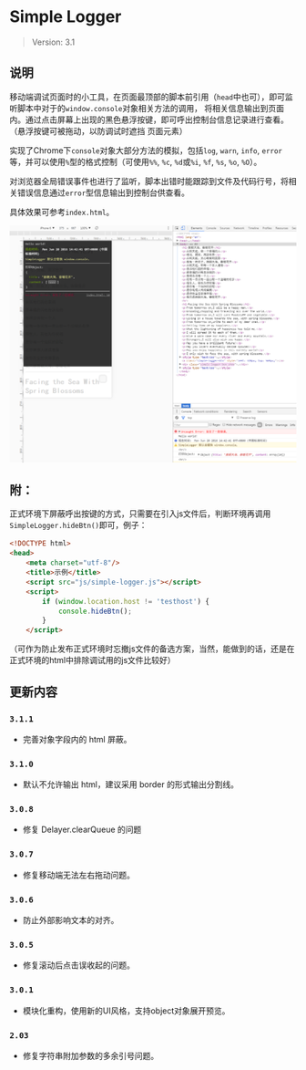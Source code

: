 # Simple Logger

> Version: 3.1

## 说明

移动端调试页面时的小工具，在页面最顶部的脚本前引用（`head`中也可），即可监听脚本中对于的`window.console`对象相关方法的调用，
将相关信息输出到页面内。通过点击屏幕上出现的黑色悬浮按键，即可呼出控制台信息记录进行查看。（悬浮按键可被拖动，以防调试时遮挡
页面元素）

实现了Chrome下`console`对象大部分方法的模拟，包括`log`, `warn`, `info`, `error`等，并可以使用`%`型的格式控制（可使用`%%`, `%c`, `%d`或`%i`, `%f`, `%s`, `%o`, `%O`）。

对浏览器全局错误事件也进行了监听，脚本出错时能跟踪到文件及代码行号，将相关错误信息通过`error`型信息输出到控制台供查看。

具体效果可参考`index.html`。

![效果图](https://github.com/Moonshell/simple-logger/blob/master/preview.png?raw=true)

## 附：

正式环境下屏蔽呼出按键的方式，只需要在引入js文件后，判断环境再调用`SimpleLogger.hideBtn()`即可，例子：

```html
<!DOCTYPE html>
<head>
    <meta charset="utf-8"/>
    <title>示例</title>
    <script src="js/simple-logger.js"></script>
    <script>
        if (window.location.host != 'testhost') {
            console.hideBtn();
        }
    </script>
```

（可作为防止发布正式环境时忘撤js文件的备选方案，当然，能做到的话，还是在正式环境的html中排除调试用的js文件比较好）

## 更新内容


### `3.1.1`

* 完善对象字段内的 html 屏蔽。


### `3.1.0`

* 默认不允许输出 html，建议采用 border 的形式输出分割线。


### `3.0.8`

* 修复 Delayer.clearQueue 的问题


### `3.0.7`

* 修复移动端无法左右拖动问题。


### `3.0.6`

* 防止外部影响文本的对齐。


### `3.0.5`

* 修复滚动后点击误收起的问题。


### `3.0.1`

* 模块化重构，使用新的UI风格，支持object对象展开预览。


### `2.03`

* 修复字符串附加参数的多余引号问题。

